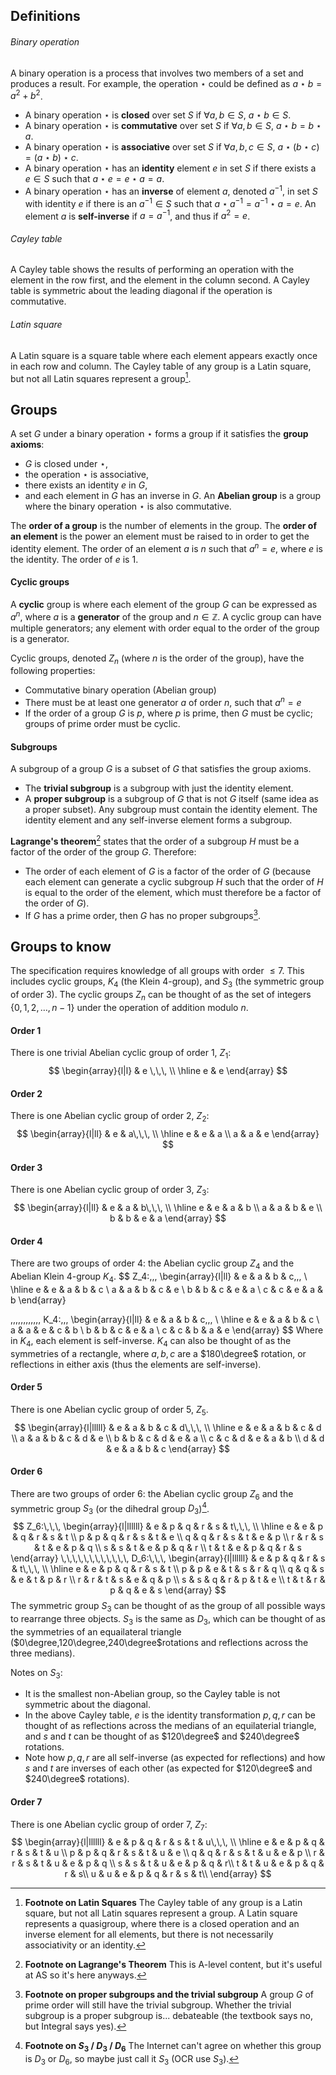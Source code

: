 ## Definitions
###### Binary operation
A binary operation is a process that involves two members of a set and produces a result. For example, the operation $\star$ could be defined as $a \star b = a^2 + b^2$.
- A binary operation $\star$ is **closed** over set $S$ if $\forall a, b \in S$, $a \star b \in S$.
- A binary operation $\star$ is **commutative** over set $S$ if $\forall a, b \in S$, $a \star b  = b \star a$.
- A binary operation $\star$ is **associative** over set $S$ if $\forall a, b, c \in S$, $a \star (b \star c) = (a \star b) \star c$.
- A binary operation $\star$ has an **identity** element $e$ in set $S$ if there exists a $e \in S$ such that $a \star e = e \star a = a$.
- A binary operation $\star$ has an **inverse** of element $a$, denoted $a^{-1}$, in set $S$ with identity $e$ if there is an $a^{-1} \in S$ such that $a \star a^{-1} = a^{-1} \star a = e$. An element $a$ is **self-inverse** if $a = a^{-1}$, and thus if $a^2 = e$.
###### Cayley table
A Cayley table shows the results of performing an operation with the element in the row first, and the element in the column second. A Cayley table is symmetric about the leading diagonal if the operation is commutative.
###### Latin square
A Latin square is a square table where each element appears exactly once in each row and column. The Cayley table of any group is a Latin square, but not all Latin squares represent a group[^1].

## Groups
A set $G$ under a binary operation $\star$ forms a group if it satisfies the **group axioms**:
- $G$ is closed under $\star$,
- the operation $\star$ is associative, 
- there exists an identity $e$ in $G$,
- and each element in $G$ has an inverse in $G$.
An **Abelian group** is a group where the binary operation $\star$ is also commutative.

The **order of a group** is the number of elements in the group.
The **order of an element** is the power an element must be raised to in order to get the identity element. The order of an element $a$ is $n$ such that $a^n = e$, where $e$ is the identity. The order of $e$ is 1.

#### Cyclic groups
A **cyclic** group is where each element of the group $G$ can be expressed as $a^n$, where $a$ is a **generator** of the group and $n\in\mathbb{Z}$. A cyclic group can have multiple generators; any element with order equal to the order of the group is a generator.

Cyclic groups, denoted $Z_n$ (where $n$ is the order of the group), have the following properties:
- Commutative binary operation (Abelian group)
- There must be at least one generator $a$ of order $n$, such that $a^n=e$
- If the order of a group $G$ is $p$, where $p$ is prime, then $G$ must be cyclic; groups of prime order must be cyclic.

#### Subgroups
A subgroup of a group $G$ is a subset of $G$ that satisfies the group axioms.
- The **trivial subgroup** is a subgroup with just the identity element.
- A **proper subgroup** is a subgroup of $G$ that is not $G$ itself (same idea as a proper subset).
Any subgroup must contain the identity element. The identity element and any self-inverse element forms a subgroup.

**Lagrange's theorem**[^2] states that the order of a subgroup $H$ must be a factor of the order of the group $G$. Therefore:
- The order of each element of $G$ is a factor of the order of $G$ (because each element can generate a cyclic subgroup $H$ such that the order of $H$ is equal to the order of the element, which must therefore be a factor of the order of $G$).
- If $G$ has a prime order, then $G$ has no proper subgroups[^3].

## Groups to know
The specification requires knowledge of all groups with order $\le 7$. This includes cyclic groups, $K_{4}$ (the Klein 4-group), and $S_{3}$ (the symmetric group of order 3). The cyclic groups $Z_{n}$ can be thought of as the set of integers $\{0,1,2,\dots,n-1\}$ under the operation of addition modulo $n$.
#### Order 1
There is one trivial Abelian cyclic group of order 1, $Z_1$:
$$
\begin{array}{l|l}
    & e \,\,\, \\
    \hline
    e & e
\end{array}
$$
#### Order 2
There is one Abelian cyclic group of order 2, $Z_2$:
$$
\begin{array}{l|ll}
    & e & a\,\,\,  \\
    \hline
    e & e & a \\
    a & a & e
\end{array}
$$
#### Order 3
There is one Abelian cyclic group of order 3, $Z_3$:
$$
\begin{array}{l|ll}
    & e & a & b\,\,\,  \\
    \hline
    e & e & a & b \\
    a & a & b & e \\
    b & b & e & a
\end{array}
$$
#### Order 4
There are two groups of order 4: the Abelian cyclic group $Z_4$ and the Abelian Klein 4-group $K_4$.
$$
Z_4:\,\,\,
\begin{array}{l|ll}
    & e & a & b & c\,\,\,  \\
    \hline
    e & e & a & b & c \\
    a & a & b & c & e \\
    b & b & c & e & a \\
    c & c & e & a & b
\end{array}

\,\,\,\,\,\,\,\,\,\,\,\,
K_4:\,\,\,
\begin{array}{l|ll}
    & e & a & b & c\,\,\,  \\
    \hline
    e & e & a & b & c \\
    a & a & e & c & b \\
    b & b & c & e & a \\
    c & c & b & a & e
\end{array}
$$
Where in $K_{4}$, each element is self-inverse. $K_{4}$ can also be thought of as the symmetries of a rectangle, where $a,b,c$ are a $180\degree$ rotation, or reflections in either axis (thus the elements are self-inverse).
#### Order 5
There is one Abelian cyclic group of order 5, $Z_5$.
$$
\begin{array}{l|lllll}
    & e   & a   & b & c  & d\,\,\, \\
    \hline
    e & e & a & b & c & d \\
    a & a & b & c & d & e \\
    b & b & c & d & e & a \\
    c & c & d & e & a & b \\
    d & d & e & a & b & c
\end{array}
$$
#### Order 6
There are two groups of order 6: the Abelian cyclic group $Z_6$ and the symmetric group $S_3$ (or the dihedral group $D_3$)[^4].
$$
Z_6:\,\,\,
\begin{array}{l|llllll}
    & e & p & q & r & s & t\,\,\, \\
    \hline
    e & e & p & q & r & s & t \\
    p & p & q & r & s & t & e \\
    q & q & r & s & t & e & p \\
    r & r & s & t & e & p & q \\
    s & s & t & e & p & q & r \\
    t & t & e & p & q & r & s
\end{array}
\,\,\,\,\,\,\,\,\,\,\,\,
D_6:\,\,\,
\begin{array}{l|llllll}
    & e & p & q & r & s & t\,\,\, \\
    \hline
    e & e & p & q & r & s & t \\
    p & p & e & t & s & r & q \\
    q & q & s & e & t & p & r \\
    r & r & t & s & e & q & p \\
    s & s & q & r & p & t & e \\
    t & t & r & p & q & e & s
\end{array}
$$
The symmetric group $S_{3}$ can be thought of as the group of all possible ways to rearrange three objects. $S_{3}$ is the same as $D_{3}$, which can be thought of as the symmetries of an equailateral triangle ($0\degree,120\degree,240\degree$rotations and reflections across the three medians).

Notes on $S_{3}$:
- It is the smallest non-Abelian group, so the Cayley table is not symmetric about the diagonal.
- In the above Cayley table, $e$ is the identity transformation $p,q,r$ can be thought of as reflections across the medians of an equilaterial triangle, and $s$ and $t$ can be thought of as $120\degree$ and $240\degree$ rotations.
- Note how $p,q,r$ are all self-inverse (as expected for reflections) and how $s$ and $t$ are inverses of each other (as expected for $120\degree$ and $240\degree$ rotations).
 
#### Order 7
There is one Abelian cyclic group of order 7, $Z_7$:
$$
\begin{array}{l|llllll}
    & e & p & q & r & s & t & u\,\,\, \\
    \hline
    e & e & p & q & r & s & t & u \\
    p & p & q & r & s & t & u & e \\
    q & q & r & s & t & u & e & p \\
    r & r & s & t & u & e & p & q \\
    s & s & t & u & e & p & q & r\\
    t & t & u & e & p & q & r & s\\
    u & u & e & p & q & r & s & t\\
\end{array}
$$

[^1]: **Footnote on Latin Squares**
	The Cayley table of any group is a Latin square, but not all Latin squares represent a group. A Latin square represents a quasigroup, where there is a closed operation and an inverse element for all elements, but there is not necessarily associativity or an identity.

[^2]: **Footnote on Lagrange's Theorem**
	This is A-level content, but it's useful at AS so it's here anyways.

[^3]: **Footnote on proper subgroups and the trivial subgroup**
	A group $G$ of prime order will still have the trivial subgroup. Whether the trivial subgroup is a proper subgroup is... debateable (the textbook says no, but Integral says yes).

[^4]: **Footnote on $S_{3}$ / $D_{3}$ / $D_{6}$**
	The Internet can't agree on whether this group is $D_{3}$ or $D_{6}$, so maybe just call it $S_{3}$ (OCR use $S_{3}$).
